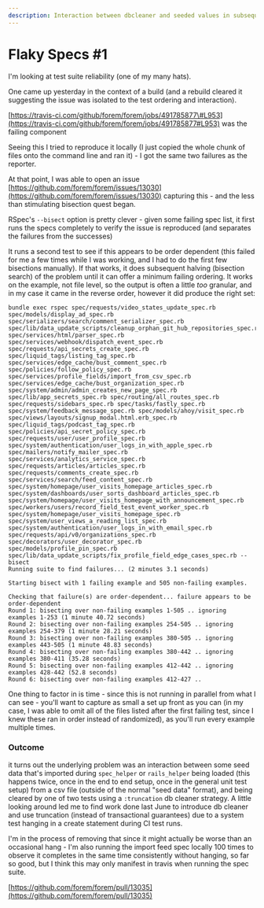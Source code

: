 ```yaml
---
description: Interaction between dbcleaner and seeded values in subsequent specs
---
```


# Flaky Specs \#1

I'm looking at test suite reliability \(one of my many hats\).

One came up yesterday in the context of a build \(and a rebuild cleared it suggesting the issue was isolated to the test ordering and interaction\).

[https://travis-ci.com/github/forem/forem/jobs/491785877\#L953](https://travis-ci.com/github/forem/forem/jobs/491785877#L953) was the failing component

Seeing this I tried to reproduce it locally \(I just copied the whole chunk of files onto the command line and ran it\) - I got the same two failures as the reporter.

At that point, I was able to open an issue [https://github.com/forem/forem/issues/13030](https://github.com/forem/forem/issues/13030) capturing this - and the less than stimulating bisection quest began.

RSpec's `--bisect` option is pretty clever - given some failing spec list, it first runs the specs completely to verify the issue is reproduced \(and separates the failures from the successes\)

It runs a second test to see if this appears to be order dependent \(this failed for me a few times while I was working, and I had to do the first few bisections manually\). If that works, it does subsequent halving \(bisection search\) of the problem until it can offer a minimum failing ordering. It works on the example, not file level, so the output is often a little _too_ granular, and in my case it came in the reverse order, however it did produce the right set:

```text
bundle exec rspec spec/requests/video_states_update_spec.rb  spec/models/display_ad_spec.rb spec/serializers/search/comment_serializer_spec.rb spec/lib/data_update_scripts/cleanup_orphan_git_hub_repositories_spec.rb  spec/services/html/parser_spec.rb  spec/services/webhook/dispatch_event_spec.rb spec/requests/api_secrets_create_spec.rb spec/liquid_tags/listing_tag_spec.rb  spec/services/edge_cache/bust_comment_spec.rb spec/policies/follow_policy_spec.rb spec/services/profile_fields/import_from_csv_spec.rb spec/services/edge_cache/bust_organization_spec.rb spec/system/admin/admin_creates_new_page_spec.rb spec/lib/app_secrets_spec.rb spec/routing/all_routes_spec.rb spec/requests/sidebars_spec.rb spec/tasks/fastly_spec.rb spec/system/feedback_message_spec.rb spec/models/ahoy/visit_spec.rb spec/views/layouts/signup_modal.html.erb_spec.rb spec/liquid_tags/podcast_tag_spec.rb spec/policies/api_secret_policy_spec.rb spec/requests/user/user_profile_spec.rb spec/system/authentication/user_logs_in_with_apple_spec.rb spec/mailers/notify_mailer_spec.rb spec/services/analytics_service_spec.rb spec/requests/articles/articles_spec.rb  spec/requests/comments_create_spec.rb spec/services/search/feed_content_spec.rb  spec/system/homepage/user_visits_homepage_articles_spec.rb  spec/system/dashboards/user_sorts_dashboard_articles_spec.rb spec/system/homepage/user_visits_homepage_with_announcement_spec.rb spec/workers/users/record_field_test_event_worker_spec.rb  spec/system/homepage/user_visits_homepage_spec.rb spec/system/user_views_a_reading_list_spec.rb  spec/system/authentication/user_logs_in_with_email_spec.rb  spec/requests/api/v0/organizations_spec.rb  spec/decorators/user_decorator_spec.rb  spec/models/profile_pin_spec.rb  spec/lib/data_update_scripts/fix_profile_field_edge_cases_spec.rb --bisect
Running suite to find failures... (2 minutes 3.1 seconds)

Starting bisect with 1 failing example and 505 non-failing examples.

Checking that failure(s) are order-dependent... failure appears to be order-dependent
Round 1: bisecting over non-failing examples 1-505 .. ignoring examples 1-253 (1 minute 40.72 seconds)
Round 2: bisecting over non-failing examples 254-505 .. ignoring examples 254-379 (1 minute 28.21 seconds)
Round 3: bisecting over non-failing examples 380-505 .. ignoring examples 443-505 (1 minute 48.83 seconds)
Round 4: bisecting over non-failing examples 380-442 .. ignoring examples 380-411 (35.28 seconds)
Round 5: bisecting over non-failing examples 412-442 .. ignoring examples 428-442 (52.8 seconds)
Round 6: bisecting over non-failing examples 412-427 ..
```

One thing to factor in is time - since this is not running in parallel from what I can see - you'll want to capture as small a set up front as you can \(in my case, I was able to omit all of the files listed after the first failing test, since I knew these ran in order instead of randomized\), as you'll run every example multiple times.



### Outcome

it turns out the underlying problem was an interaction between some seed data that's imported during `spec_helper` or `rails_helper` being loaded \(this happens twice, once in the end to end setup, once in the general unit test setup\) from a csv file \(outside of the normal "seed data" format\), and being cleared by one of two tests using a `:truncation` db cleaner strategy. A little looking around led me to find work done last June to introduce db cleaner and use truncation \(instead of transactional guarantees\) due to a system test hanging in a create statement during CI test runs. 

I'm in the process of removing that since it might actually be worse than an occasional hang - I'm also running the import feed spec locally 100 times to observe it completes in the same time consistently without hanging, so far so good, but I think this may only manifest in travis when running the spec suite.

[https://github.com/forem/forem/pull/13035](https://github.com/forem/forem/pull/13035)

